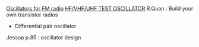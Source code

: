 
[Oscillators for FM radio](https://www.edaboard.com/threads/oscillators-for-fm-radio.413247/)
[HF/VHF/UHF TEST OSCILLATOR](http://www.cappels.org/dproj/bandswitchtestosc/bs_test_oscillator.html)
R.Quan : Build your own transistor radios 
*  Differential pair oscillator

Jessop p.85 : oscillator design

